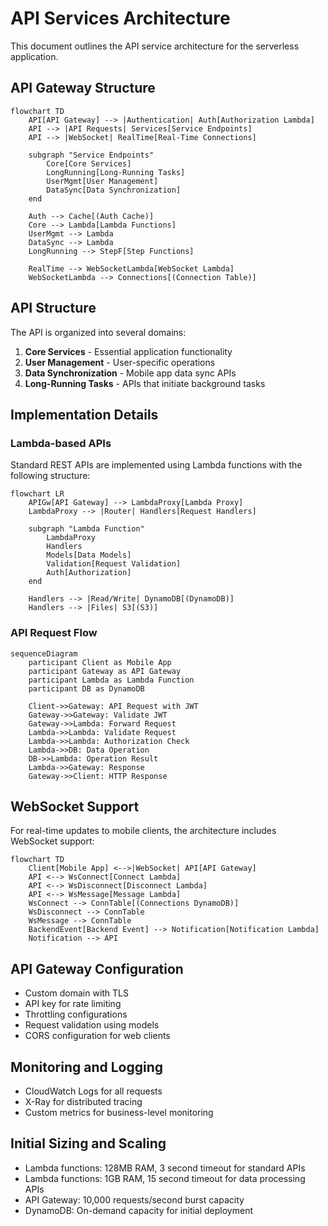 # API Services Architecture

This document outlines the API service architecture for the serverless application.

## API Gateway Structure

```mermaid
flowchart TD
    API[API Gateway] --> |Authentication| Auth[Authorization Lambda]
    API --> |API Requests| Services[Service Endpoints]
    API --> |WebSocket| RealTime[Real-Time Connections]
    
    subgraph "Service Endpoints"
        Core[Core Services]
        LongRunning[Long-Running Tasks]
        UserMgmt[User Management]
        DataSync[Data Synchronization]
    end
    
    Auth --> Cache[(Auth Cache)]
    Core --> Lambda[Lambda Functions]
    UserMgmt --> Lambda
    DataSync --> Lambda
    LongRunning --> StepF[Step Functions]
    
    RealTime --> WebSocketLambda[WebSocket Lambda]
    WebSocketLambda --> Connections[(Connection Table)]
```

## API Structure

The API is organized into several domains:

1. **Core Services** - Essential application functionality
2. **User Management** - User-specific operations
3. **Data Synchronization** - Mobile app data sync APIs
4. **Long-Running Tasks** - APIs that initiate background tasks

## Implementation Details

### Lambda-based APIs

Standard REST APIs are implemented using Lambda functions with the following structure:

```mermaid
flowchart LR
    APIGw[API Gateway] --> LambdaProxy[Lambda Proxy]
    LambdaProxy --> |Router| Handlers[Request Handlers]
    
    subgraph "Lambda Function"
        LambdaProxy
        Handlers
        Models[Data Models]
        Validation[Request Validation]
        Auth[Authorization]
    end
    
    Handlers --> |Read/Write| DynamoDB[(DynamoDB)]
    Handlers --> |Files| S3[(S3)]
```

### API Request Flow

```mermaid
sequenceDiagram
    participant Client as Mobile App
    participant Gateway as API Gateway
    participant Lambda as Lambda Function
    participant DB as DynamoDB
    
    Client->>Gateway: API Request with JWT
    Gateway->>Gateway: Validate JWT
    Gateway->>Lambda: Forward Request
    Lambda->>Lambda: Validate Request
    Lambda->>Lambda: Authorization Check
    Lambda->>DB: Data Operation
    DB->>Lambda: Operation Result
    Lambda->>Gateway: Response
    Gateway->>Client: HTTP Response
```

## WebSocket Support

For real-time updates to mobile clients, the architecture includes WebSocket support:

```mermaid
flowchart TD
    Client[Mobile App] <-->|WebSocket| API[API Gateway]
    API <--> WsConnect[Connect Lambda]
    API <--> WsDisconnect[Disconnect Lambda]
    API <--> WsMessage[Message Lambda]
    WsConnect --> ConnTable[(Connections DynamoDB)]
    WsDisconnect --> ConnTable
    WsMessage --> ConnTable
    BackendEvent[Backend Event] --> Notification[Notification Lambda]
    Notification --> API
```

## API Gateway Configuration

- Custom domain with TLS
- API key for rate limiting
- Throttling configurations
- Request validation using models
- CORS configuration for web clients

## Monitoring and Logging

- CloudWatch Logs for all requests
- X-Ray for distributed tracing
- Custom metrics for business-level monitoring

## Initial Sizing and Scaling

- Lambda functions: 128MB RAM, 3 second timeout for standard APIs
- Lambda functions: 1GB RAM, 15 second timeout for data processing APIs
- API Gateway: 10,000 requests/second burst capacity
- DynamoDB: On-demand capacity for initial deployment